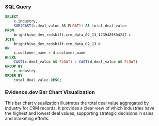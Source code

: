 ### SQL Query
```sql deal_value_by_industry
SELECT 
    c.industry, 
    SUM(CAST(c.deal_value AS FLOAT)) AS total_deal_value
FROM 
    brighthive_dev_redshift.crm_data_02_13_1739485604247 c
JOIN 
    brighthive_dev_redshift.crm_data_02_13 d 
ON 
    c.customer_name = d.customer_name
WHERE 
    CAST(c.deal_value AS FLOAT) > CAST(d.deal_value AS FLOAT)
GROUP BY 
    c.industry
ORDER BY 
    total_deal_value DESC;
```

### Evidence.dev Bar Chart Visualization
<BarChart
    data={deal_value_by_industry}
    x=industry
    y=total_deal_value
    yFmt=usd
    labels=true
    title="Deal Value by Industry"
/>

This bar chart visualization illustrates the total deal value aggregated by industry for CRM records. It provides a clear view of which industries have the highest and lowest deal values, supporting strategic decisions in sales and marketing efforts.